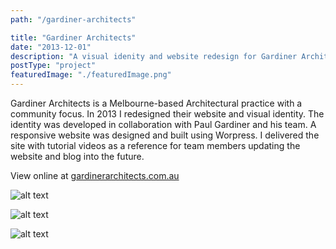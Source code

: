 ```yaml
---
path: "/gardiner-architects"

title: "Gardiner Architects"
date: "2013-12-01"
description: "A visual idenity and website redesign for Gardiner Architects."
postType: "project"
featuredImage: "./featuredImage.png"
---
```


Gardiner Architects is a Melbourne-based Architectural practice with a community focus. In 2013 I redesigned their website and visual identity. The identity was developed in collaboration with Paul Gardiner and his team. A responsive website was designed and built using Worpress. I delivered the site with tutorial videos as a reference for team members updating the website and blog into the future.

View online at [gardinerarchitects.com.au](https://www.gardinerarchitects.com.au)

![alt text](/gardiner-01.png " ")

![alt text](/gardiner-02.png " ")

![alt text](/gardiner-03.png " ")